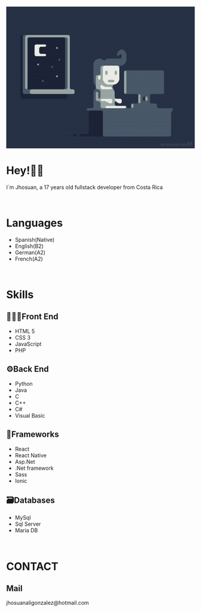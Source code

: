 ![Ejemplo GIF](giphy2.gif)
<br>
<h1>Hey!👋🏻</h1>
<p>I`m Jhosuan, a 17 years old fullstack developer from Costa Rica</p>
<br>
<h1>Languages</h1>

* Spanish(Native)
* English(B2)
* German(A2)
* French(A2)
<br>
<h1>Skills</h1>
<h2>🧑🏻‍💻Front End</h2>

* HTML 5
* CSS 3
* JavaScript
* PHP

<h2>⚙️Back End</h2>

* Python
* Java
* C
* C++
* C#
* Visual Basic

<h2>🤩Frameworks</h2>

* React
* React Native
* Asp.Net
* .Net framework
* Sass
* Ionic
  
<h2>🗃️Databases</h2>

* MySql
* Sql Server
* Maria DB

<br>
<h1>
  CONTACT
</h1>
<h2>Mail</h2>
<p>jhosuanaligonzalez@hotmail.com</p>
